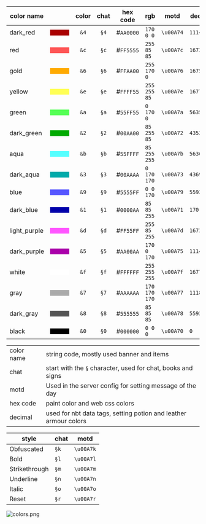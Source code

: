 | color name   |                                                                         | color | chat | hex code  | rgb           | motd      | decimal    |
|--------------|-------------------------------------------------------------------------|:-----:|:----:|-----------|---------------|-----------|------------|
| dark_red     | <div style="background-color: #AA0000;width: 50px;height: 15px;"></div> | `&4`  | `§4` | #`AA0000` | `170 0 0`     | `\u00A74` | `11141120` |
| red          | <div style="background-color: #FE5555;width: 50px;height: 15px;"></div> | `&c`  | `§c` | #`FF5555` | `255 85 85`   | `\u00A7c` | `16733525` |
| gold         | <div style="background-color: #FFAA00;width: 50px;height: 15px;"></div> | `&6`  | `§6` | #`FFAA00` | `255 170 0`   | `\u00A76` | `16755200` |
| yellow       | <div style="background-color: #FFFF55;width: 50px;height: 15px;"></div> | `&e`  | `§e` | #`FFFF55` | `255 255 85`  | `\u00A7e` | `16777045` |
| green        | <div style="background-color: #55FF55;width: 50px;height: 15px;"></div> | `&a`  | `§a` | #`55FF55` | `0 170 0`     | `\u00A7a` | `5635925`  |
| dark_green   | <div style="background-color: #00AA00;width: 50px;height: 15px;"></div> | `&2`  | `§2` | #`00AA00` | `85 255 85`   | `\u00A72` | `43520`    |
| aqua         | <div style="background-color: #55FFFF;width: 50px;height: 15px;"></div> | `&b`  | `§b` | #`55FFFF` | `85 255 255`  | `\u00A7b` | `5636095`  |
| dark_aqua    | <div style="background-color: #00AAAA;width: 50px;height: 15px;"></div> | `&3`  | `§3` | #`00AAAA` | `0 170 170`   | `\u00A73` | `43690`    |
| blue         | <div style="background-color: #5555FF;width: 50px;height: 15px;"></div> | `&9`  | `§9` | #`5555FF` | `0 0 170`     | `\u00A79` | `5592575`  |
| dark_blue    | <div style="background-color: #0000AA;width: 50px;height: 15px;"></div> | `&1`  | `§1` | #`0000AA` | `85 85 255`   | `\u00A71` | `170`      |
| light_purple | <div style="background-color: #FF55FF;width: 50px;height: 15px;"></div> | `&d`  | `§d` | #`FF55FF` | `255 85 255`  | `\u00A7d` | `16733695` |
| dark_purple  | <div style="background-color: #AA00AA;width: 50px;height: 15px;"></div> | `&5`  | `§5` | #`AA00AA` | `170 0 170`   | `\u00A75` | `11141290` |
| white        | <div style="background-color: #FFFFFF;width: 50px;height: 15px;"></div> | `&f`  | `§f` | #`FFFFFF` | `255 255 255` | `\u00A7f` | `16777215` |
| gray         | <div style="background-color: #AAAAAA;width: 50px;height: 15px;"></div> | `&7`  | `§7` | #`AAAAAA` | `170 170 170` | `\u00A77` | `11184810` |
| dark_gray    | <div style="background-color: #555555;width: 50px;height: 15px;"></div> | `&8`  | `§8` | #`555555` | `85 85 85`    | `\u00A78` | `5592405`  |
| black        | <div style="background-color: #000000;width: 50px;height: 15px;"></div> | `&0`  | `§0` | #`000000` | `0 0 0`       | `\u00A70` | `0`        |

|            |    |
|------------|----|
| color name | string code, mostly used banner and items
| chat       | start with the `§` character, used for chat, books and signs
| motd       | Used in the server config for setting message of the day
| hex code   | paint color and web css colors
| decimal    | used for nbt data tags, setting potion and leather armour colors

| style         | chat   | motd      |
|---------------|--------|-----------|
| Obfuscated    | `§k`   | `\u00A7k` |
| Bold          | `§l`   | `\u00A7l` |
| Strikethrough | `§m`   | `\u00A7m` |
| Underline     | `§n`   | `\u00A7n` |
| Italic        | `§o`   | `\u00A7o` |
| Reset         | `§r`   | `\u00A7r` |

![colors.png](Other/Minecraft/colors.png)
